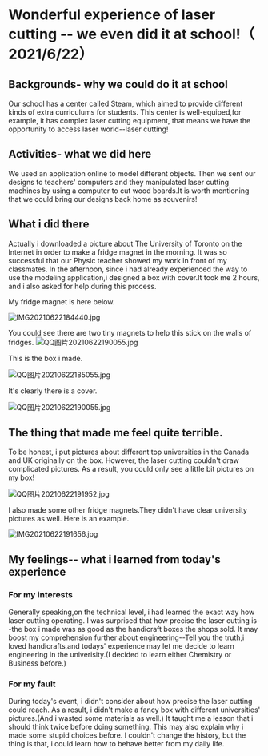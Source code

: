 # Wonderful experience of laser cutting -- we even did it at school!（ 2021/6/22）

## Backgrounds- why we could do it at school

Our school has a center called Steam, which aimed to provide different kinds of extra curriculums for students. This center is well-equiped,for example, it has complex laser cutting equipment, that means we have the opportunity to access laser world--laser cutting!

## Activities- what we did here

We used an application online to model different objects. Then we sent our designs to teachers' computers and they manipulated laser cutting machines by using a computer to cut wood boards.It is worth mentioning that we could bring our designs back home as souvenirs!

## What i did there

 Actually i  downloaded a picture about The University of Toronto on the Internet in order to make a fridge magnet in the morning. It was so  successful that our Physic teacher showed my work in front of my classmates. In the afternoon, since i had already experienced the way to use the modeling application,i designed a box with cover.It took me 2 hours, and i also asked for help during this process.

My fridge magnet is here below.

![IMG20210622184440.jpg](https://i.loli.net/2021/06/22/YXiwg71ICWfBprK.jpg)

You could see there are two tiny magnets to help this stick on the walls of fridges.
![QQ图片20210622190055.jpg](https://i.loli.net/2021/06/22/oU8DjPs9XTdH4nN.jpg)


This is the box i made.

![QQ图片20210622185055.jpg](https://i.loli.net/2021/06/22/5oxKdktYDe4FXQC.jpg)

It's clearly there is a cover.

![QQ图片20210622190055.jpg](https://i.loli.net/2021/06/22/oU8DjPs9XTdH4nN.jpg)

## The thing that made me feel quite terrible.

To be honest, i put pictures about different top universities in the Canada and UK originally on the box. However, the laser cutting couldn't draw complicated pictures. As a result, you could only see a little bit pictures on my box!

![QQ图片20210622191952.jpg](https://i.loli.net/2021/06/22/Pu6XIUwHZQsBEtg.jpg)

I also made some other fridge magnets.They didn't have  clear university pictures as well. Here is an example.

![IMG20210622191656.jpg](https://i.loli.net/2021/06/22/RHL71ntXGicPayW.jpg)

## My feelings-- what i learned from today's experience 

### For my interests

Generally speaking,on the technical level, i had learned the exact way how laser cutting operating. I was surprised that how precise the laser cutting is--the box i made was as good as the handicraft boxes the shops sold. It may boost my comprehension further about engineering--Tell you the truth,i loved handicrafts,and todays' experience may let me decide to learn engineering in the univerisity.(I decided to learn either Chemistry or Business before.)

### For my fault

During today's event, i didn't consider about how precise the laser cutting could reach. As a result, i didn't make a fancy box with different universities' pictures.(And i wasted some materials as well.) It taught me a lesson that i should think twice before doing something. This may also explain why i made some stupid choices before. I couldn't change the  history, but the thing is that, i could learn how to behave better from my daily life.
